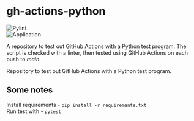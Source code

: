 # gh-actions-python

![Pylint](https://github.com/leonsteenkamp/gh-actions-python/actions/workflows/pylint.yml/badge.svg)  
![Application](https://github.com/leonsteenkamp/gh-actions-python/actions/workflows/python-app.yml/badge.svg)  

A repository to test out GitHub Actions with a Python test program. The script 
is checked with a linter, then tested using GitHub Actions on each push to _main_.

Repository to test out GitHub Actions with a Python test program. 

## Some notes
Install requirements - `pip install -r requirements.txt`  
Run test with - `pytest`  
